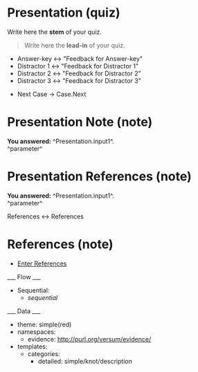 # Presentation (quiz)

Write here the **stem** of your quiz.

> Write here the **lead-in** of your quiz.
+ Answer-key <-> "Feedback for Answer-key"
+ Distractor 1 <-> "Feedback for Distractor 1"
+ Distractor 2 <-> "Feedback for Distractor 2"
+ Distractor 3 <-> "Feedback for Distractor 3"

* Next Case -> Case.Next

# Presentation Note (note)

**You answered:** ^Presentation.input1^.
<br>
^parameter^

# Presentation References (note)

**You answered:** ^Presentation.input1^.
<br>
^parameter^

References <-> References

# References (note)

* [Enter References](References)

___ Flow ___

* Sequential:
  * _sequential_

___ Data ___

* theme: simple(red)
* namespaces:
  * evidence: http://purl.org/versum/evidence/
* templates:
  * categories:
    * detailed: simple/knot/description